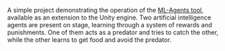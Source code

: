 A simple project demonstrating the operation of the [ML-Agents tool](https://github.com/Unity-Technologies/ml-agents), available as an extension to the Unity engine. Two artificial intelligence agents are present on stage, learning through a system of rewards and punishments. One of them acts as a predator and tries to catch the other, while the other learns to get food and avoid the predator.

